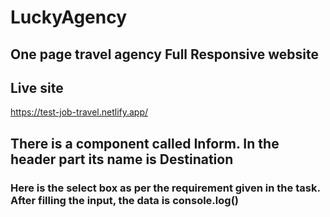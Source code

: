 # LuckyAgency
## One page travel agency Full Responsive website
## Live site
https://test-job-travel.netlify.app/

## There is a component called Inform. In the header part its name is Destination
### Here is the select box as per the requirement given in the task. After filling the input, the data is console.log()